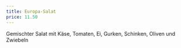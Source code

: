 ```yaml
---
title: Europa-Salat
price: 11.50
---
```


Gemischter Salat mit Käse, Tomaten, Ei, Gurken, Schinken, Oliven und Zwiebeln
